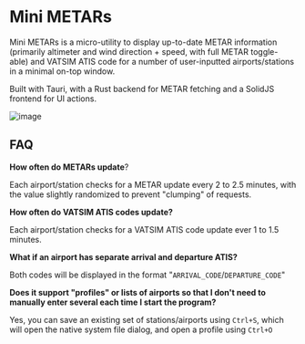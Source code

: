 # Mini METARs
Mini METARs is a micro-utility to display up-to-date METAR information (primarily altimeter and wind direction + speed, with full METAR toggle-able) and VATSIM ATIS code for a number of user-inputted airports/stations in a minimal on-top window.

Built with Tauri, with a Rust backend for METAR fetching and a SolidJS frontend for UI actions.

![image](https://github.com/user-attachments/assets/989b103b-64f5-4d43-89ef-c9c60962ddd0)

## FAQ

**How often do METARs update**?

Each airport/station checks for a METAR update every 2 to 2.5 minutes, with the value slightly randomized to prevent "clumping" of requests.

**How often do VATSIM ATIS codes update?**

Each airport/station checks for a VATSIM ATIS code update ever 1 to 1.5 minutes.

**What if an airport has separate arrival and departure ATIS?**

Both codes will be displayed in the format "`ARRIVAL_CODE`/`DEPARTURE_CODE`"

**Does it support "profiles" or lists of airports so that I don't need to manually enter several each time I start the program?**

Yes, you can save an existing set of stations/airports using `Ctrl+S`, which will open the native system file dialog, and open a profile using `Ctrl+O`

